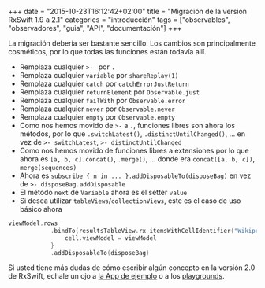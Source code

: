 +++
date = "2015-10-23T16:12:42+02:00"
title = "Migración de la versión RxSwift 1.9 a 2.1"
categories = "introducción"
tags = ["observables", "observadores", "guia", "API", "documentación"]
+++

La migración debería ser bastante sencillo. Los cambios son principalmente cosméticos, por lo que todas las funciones están todavía allí.

* Remplaza cualquier `>- ` por `.`
* Remplaza cualquier `variable` por `shareReplay(1)`
* Remplaza cualquier `catch` por `catchErrorJustReturn`
* Remplaza cualquier `returnElement` por `Observable.just`
* Remplaza cualquier `failWith` por `Observable.error`
* Remplaza cualquier `never` por `Observable.never`
* Remplaza cualquier `empty` por `Observable.empty`
* Como nos hemos movido de `>-` a `.`, funciones libres son ahora los métodos, por lo que `.switchLatest()`, `.distinctUntilChanged()`, ... en vez de `>- switchLatest`, `>- distinctUntilChanged`
* Como nos hemos movido de funciones libres a extensiones por lo que ahora es `[a, b, c].concat()`, `.merge()`, ... donde era `concat([a, b, c])`, `merge(sequences)`
* Ahora es `subscribe { n in ... }.addDisposableTo(disposeBag)` en vez de `>- disposeBag.addDisposable`
* El método `next` de `Variable` ahora es el setter `value`
* Si desea utilizar `tableViews`/`collectionViews`, este es el caso de uso básico ahora

```swift
viewModel.rows
            .bindTo(resultsTableView.rx_itemsWithCellIdentifier("WikipediaSearchCell", cellType: WikipediaSearchCell.self)) { (_, viewModel, cell) in
                cell.viewModel = viewModel
            }
            .addDisposableTo(disposeBag)
```

Si usted tiene más dudas de cómo escribir algún concepto en la versión 2.0 de RxSwift, echale un ojo a [la App de ejemplo](https://github.com/ReactiveX/RxSwift/tree/master/RxExample) o a los [playgrounds](https://github.com/ReactiveX/RxSwift/tree/master/Rx.playground).
